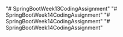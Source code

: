 "# SpringBootWeek13CodingAssignment" 
"# SpringBootWeek14CodingAssignment" 
"# SpringBootWeek14CodingAssignment" 
"# SpringBootWeek14CodingAssignment" 
